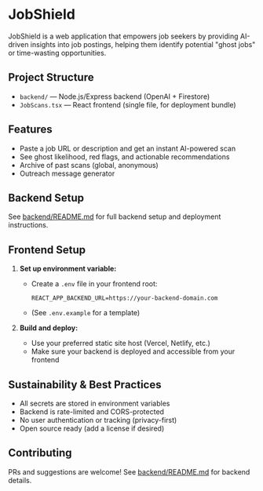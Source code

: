 # JobShield

JobShield is a web application that empowers job seekers by providing AI-driven insights into job postings, helping them identify potential "ghost jobs" or time-wasting opportunities.

## Project Structure

- `backend/` — Node.js/Express backend (OpenAI + Firestore)
- `JobScans.tsx` — React frontend (single file, for deployment bundle)

## Features
- Paste a job URL or description and get an instant AI-powered scan
- See ghost likelihood, red flags, and actionable recommendations
- Archive of past scans (global, anonymous)
- Outreach message generator

## Backend Setup
See [backend/README.md](backend/README.md) for full backend setup and deployment instructions.

## Frontend Setup

1. **Set up environment variable:**
   - Create a `.env` file in your frontend root:
     ```
     REACT_APP_BACKEND_URL=https://your-backend-domain.com
     ```
   - (See `.env.example` for a template)

2. **Build and deploy:**
   - Use your preferred static site host (Vercel, Netlify, etc.)
   - Make sure your backend is deployed and accessible from your frontend

## Sustainability & Best Practices
- All secrets are stored in environment variables
- Backend is rate-limited and CORS-protected
- No user authentication or tracking (privacy-first)
- Open source ready (add a license if desired)

## Contributing
PRs and suggestions are welcome! See [backend/README.md](backend/README.md) for backend details.